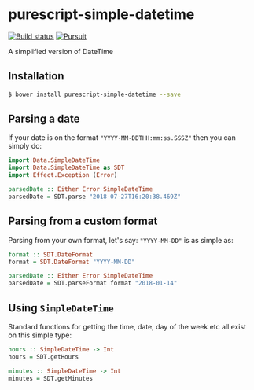 # purescript-simple-datetime
[![Build status](https://travis-ci.org/felixmulder/purescript-simple-datetime.svg?branch=master)](https://travis-ci.org/felixmulder/purescript-simple-datetime)
[![Pursuit](http://pursuit.purescript.org/packages/purescript-simple-datetime/badge)](http://pursuit.purescript.org/packages/purescript-simple-datetime/)

A simplified version of DateTime

## Installation
```bash
$ bower install purescript-simple-datetime --save
```

## Parsing a date
If your date is on the format `"YYYY-MM-DDTHH:mm:ss.SSSZ"` then you can simply do:

```purescript
import Data.SimpleDateTime
import Data.SimpleDateTime as SDT
import Effect.Exception (Error)

parsedDate :: Either Error SimpleDateTime
parsedDate = SDT.parse "2018-07-27T16:20:38.469Z"
```
## Parsing from a custom format
Parsing from your own format, let's say: `"YYYY-MM-DD"` is as simple as:

```purescript
format :: SDT.DateFormat
format = SDT.DateFormat "YYYY-MM-DD"

parsedDate :: Either Error SimpleDateTime
parsedDate = SDT.parseFormat format "2018-01-14"
```

## Using `SimpleDateTime`
Standard functions for getting the time, date, day of the week etc all exist on
this simple type:

```purescript
hours :: SimpleDateTime -> Int
hours = SDT.getHours

minutes :: SimpleDateTime -> Int
minutes = SDT.getMinutes
```
